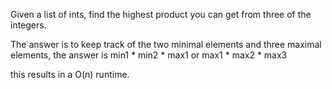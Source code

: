 Given a list of ints, find the highest product you can get from three of the 
integers. 

The answer is to keep track of the two minimal elements and three maximal elements, the answer is min1 * min2 * max1 or max1 * max2 * max3

this results in a O(n) runtime. 
